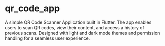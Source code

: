 # qr_code_app
A simple QR Code Scanner Application built in  Flutter. The app enables users to scan QR codes, view their content, and access a history of previous scans. Designed with light and dark mode themes and permission handling for a seamless user experience.
